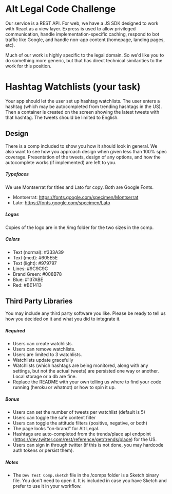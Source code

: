 Alt Legal Code Challenge
===

Our service is a REST API. For web, we have a JS SDK designed to work with React as a view layer. Express is used to allow privileged communication, handle implementation-specific caching, respond to bot traffic like Google, and handle non-app content (homepage, landing pages, etc).

Much of our work is highly specific to the legal domain. So we'd like you to do something more generic, but that has direct technical similarities to the work for this position.

# Hashtag Watchlists (your task)
Your app should let the user set up hashtag watchlists. The user enters a hashtag (which may be autocompleted from trending hashtags in the US). Then a container is created on the screen showing the latest tweets with that hashtag. The tweets should be limited to English.

## Design
There is a comp included to show you how it should look in general. We also want to see how you approach design when given less than 100% spec coverage. Presentation of the tweets, design of any options, and how the autocomplete works (if implemented) are left to you.

##### Typefaces
We use Montserrat for titles and Lato for copy. Both are Google Fonts.
 - Montserrat: https://fonts.google.com/specimen/Montserrat
 - Lato: https://fonts.google.com/specimen/Lato

##### Logos
Copies of the logo are in the /img folder for the two sizes in the comp.

##### Colors
 - Text (normal): 	#333A39
 - Text (med): 	#605E5E
 - Text (light): 	#979797
 - Lines: 			#9C9C9C
 - Brand Green: 	#008B78
 - Blue: 			#137ABE
 - Red: 			#BE1413

## Third Party Libraries
You may include any third party software you like. Please be ready to tell us how you decided on it and what you did to integrate it.

##### Required
 - Users can create watchlists.
 - Users can remove watchlists.
 - Users are limited to 3 watchlists.
 - Watchlists update gracefully
 - Watchlists (which hashtags are being monitored, along with any settings, but not the actual tweets) are persisted one way or another. Local storage or a db are fine.
 - Replace the README with your own telling us where to find your code running (heroku or whatnot) or how to spin it up.

##### Bonus
 - Users can set the number of tweets per watchlist (default is 5)
 - Users can toggle the safe content filter
 - Users can toggle the attitude filters (positive, negative, or both)
 - The page looks "on-brand" for Alt Legal.
 - Hashtags are auto-completed from the trends/place api endpoint (https://dev.twitter.com/rest/reference/get/trends/place) for the US.
 - Users can sign in through twitter (if this is not done, you may hardcode auth tokens or persist them).

##### Notes
 - The `Dev Test Comp.sketch` file in the /comps folder is a Sketch binary file. You don't need to open it. It is included in case you have Sketch and prefer to use it in your workflow.